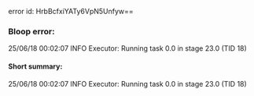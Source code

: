 error id: HrbBcfxiYATy6VpN5Unfyw==
### Bloop error:

25/06/18 00:02:07 INFO Executor: Running task 0.0 in stage 23.0 (TID 18)
#### Short summary: 

25/06/18 00:02:07 INFO Executor: Running task 0.0 in stage 23.0 (TID 18)